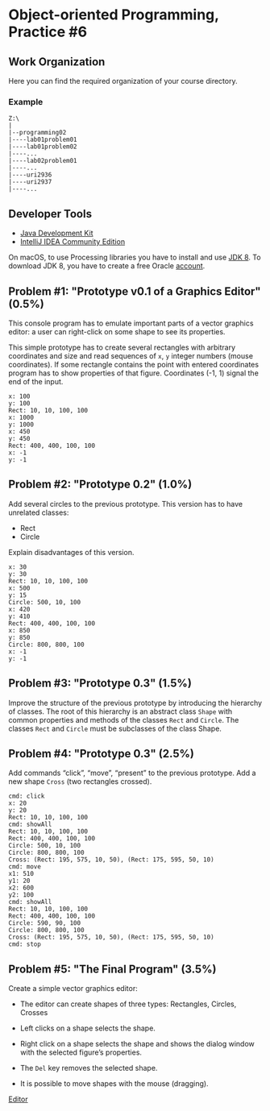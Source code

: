 Object-oriented Programming, Practice #6
========================================

## Work Organization

Here you can find the required organization of your course directory.

### Example

```
Z:\
|
|--programming02
|----lab01problem01
|----lab01problem02
|----...
|----lab02problem01
|----...
|----uri2936
|----uri2937
|----...
```

## Developer Tools

* [Java Development Kit](https://www.oracle.com/technetwork/java/javase/downloads/jdk12-downloads-5295953.html)
* [IntelliJ IDEA Community Edition](https://www.jetbrains.com/idea/)

On macOS, to use Processing libraries you have to install and use
[JDK 8](https://www.oracle.com/technetwork/java/javase/downloads/jdk8-downloads-2133151.html).
To download JDK 8, you have to create a free Oracle [account](https://oracle.com).

## Problem #1: "Prototype v0.1 of a Graphics Editor" (0.5%)

This console program has to emulate important parts of a vector graphics editor:
a user can right-click on some shape to see its properties.

This simple prototype has to create several rectangles with arbitrary coordinates
and size and read sequences of `x`, `y` integer numbers (mouse coordinates). If some
rectangle contains the point with entered coordinates program has to show
properties of that figure. Coordinates (-1, 1) signal the end of the input.

```
x: 100
y: 100
Rect: 10, 10, 100, 100
x: 1000
y: 1000
x: 450
y: 450
Rect: 400, 400, 100, 100
x: -1
y: -1
```

## Problem #2: "Prototype 0.2" (1.0%)

Add several circles to the previous prototype. This version has to have unrelated
classes:

* Rect
* Circle

Explain disadvantages of this version.

```
x: 30
y: 30
Rect: 10, 10, 100, 100
x: 500
y: 15
Circle: 500, 10, 100
x: 420
y: 410
Rect: 400, 400, 100, 100
x: 850
y: 850
Circle: 800, 800, 100
x: -1
y: -1
```

## Problem #3: "Prototype 0.3" (1.5%)

Improve the structure of the previous prototype by introducing the hierarchy of classes.
The root of this hierarchy is an abstract class `Shape` with common properties and methods of
the classes `Rect` and `Circle`. The classes `Rect` and `Circle` must be subclasses of the
class Shape.

## Problem #4: "Prototype 0.3" (2.5%)

Add commands “click”, “move”, “present” to the previous prototype. Add a new shape
`Cross` (two rectangles crossed).

```
cmd: click
x: 20
y: 20
Rect: 10, 10, 100, 100
cmd: showAll
Rect: 10, 10, 100, 100
Rect: 400, 400, 100, 100
Circle: 500, 10, 100
Circle: 800, 800, 100
Cross: (Rect: 195, 575, 10, 50), (Rect: 175, 595, 50, 10)
cmd: move
x1: 510
y1: 20
x2: 600
y2: 100
cmd: showAll
Rect: 10, 10, 100, 100
Rect: 400, 400, 100, 100
Circle: 590, 90, 100
Circle: 800, 800, 100
Cross: (Rect: 195, 575, 10, 50), (Rect: 175, 595, 50, 10)
cmd: stop
```

## Problem #5: "The Final Program" (3.5%)

Create a simple vector graphics editor:

* The editor can create shapes of three types: Rectangles, Circles, Crosses
* Left clicks on a shape selects the shape.

* Right click on a shape selects the shape and shows the dialog window with the selected figure’s properties.
* The `Del` key removes the selected shape.
* It is possible to move shapes with the mouse (dragging).

[Editor](https://i.imgur.com/ctRNEMU.png)
